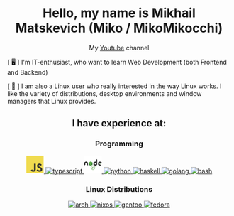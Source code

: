 <h1 align="center">Hello, my name is Mikhail Matskevich (Miko / MikoMikocchi)</h1>
<p align="center">My <a href="https://www.youtube.com/@mikomikocchi">Youtube</a> channel</p>

<p align="left">[ 🖥️ ] I'm IT-enthusiast, who want to learn Web Development (both Frontend and Backend)</p>
<p align="left">[ 🐧 ] I am also a Linux user who really interested in the way Linux works. I like the variety of distributions, desktop environments and window managers that Linux provides.</p>

<h2 align="center">I have experience at:</h2>

<h3 align="center">Programming</h3>

<p align="center">
    <a href="https://developer.mozilla.org/en-US/docs/Web/JavaScript" target="_blank" rel="noreferrer">
        <img src="https://raw.githubusercontent.com/devicons/devicon/master/icons/javascript/javascript-original.svg" alt="javascript" width="40" height="40"/>
    </a>
    <a href="https://developer.mozilla.org/en-US/docs/Glossary/TypeScript" target="_blank" rel="noreferrer">
        <img src="https://upload.wikimedia.org/wikipedia/commons/thumb/4/4c/Typescript_logo_2020.svg/2048px-Typescript_logo_2020.svg.png" alt="typescript" width="40" height="40"/>
    </a>
    <a href="https://nodejs.org" target="_blank" rel="noreferrer">
        <img src="https://raw.githubusercontent.com/devicons/devicon/master/icons/nodejs/nodejs-original-wordmark.svg" alt="nodejs" width="40" height="40"/>
    </a>
    <a href="https://www.python.org/" target="_blank" rel="noreferrer">
        <img src="https://brandslogos.com/wp-content/uploads/images/large/python-logo.png" alt="python" width="40" height="40"/>
    </a>
    <a href="https://www.haskell.org/" target=" blank" rel="noreferrer">
        <img src="https://upload.wikimedia.org/wikipedia/commons/1/1c/Haskell-Logo.svg" alt="haskell" width="40" height="40"/>
    </a>
    <a href="https://go.dev/" target=" blank" rel="noreferrer">
        <img src="https://go.dev/blog/go-brand/Go-Logo/PNG/Go-Logo_Blue.png" alt="golang" width="40" height="40"/>
    </a>
    <a href="https://www.gnu.org/software/bash/" target="_blank" rel="noreferrer">
        <img src="https://bashlogo.com/img/symbol/svg/full_colored_light.svg" alt="bash" width="40" height="40"/>
    </a>
</p>

<h3 align="center">Linux Distributions</h3>

<p align="center">
    <a href="https://archlinux.org/" target="_blank" rel="noreferrer">
        <img src="https://static-00.iconduck.com/assets.00/archlinux-icon-512x512-4qh8bdwi.png" alt="arch" width="40" height="40"/>
    </a>
    <a href="https://www.nixos.org/" target="_blank" rel="noreferrer">
        <img src="https://raw.githubusercontent.com/NixOS/nixos-artwork/master/logo/nix-snowflake-colours.svg" alt="nixos" width="40" height="40"/>
    </a>
    <a href="https://www.gentoo.org/" target="_blank" rel="noreferrer">
        <img src="https://upload.wikimedia.org/wikipedia/commons/4/48/Gentoo_Linux_logo_matte.svg" alt="gentoo" width="40" height="40"/>
    </a>
        <a href="https://www.gentoo.org/" target="_blank" rel="noreferrer">
        <img src="https://upload.wikimedia.org/wikipedia/commons/4/41/Fedora_icon_%282021%29.svg" alt="fedora" width="40" height="40"/>
    </a>
</p>
